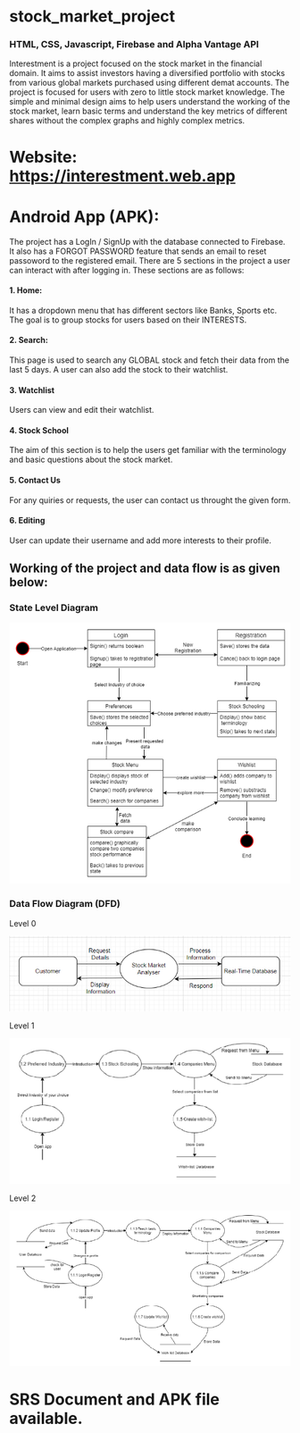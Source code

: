# stock_market_project

### HTML, CSS, Javascript, Firebase and Alpha Vantage API

Interestment is a project focused on the stock market in the financial domain. It aims to assist investors having a diversified portfolio with stocks from various global markets purchased using different demat accounts. The project is focused for users with zero to little stock market knowledge. The simple and minimal design aims to help users understand the working of the stock market, learn basic terms and understand the key metrics of different shares without the complex graphs and highly complex metrics.

# Website: https://interestment.web.app
# Android App (APK): 

The project has a LogIn / SignUp with the database connected to Firebase. It also has a FORGOT PASSWORD feature that sends an email to reset passoword to the registered email.
There are 5 sections in the project a user can interact with after logging in. These sections are as follows:

#### 1. Home: 
It has a dropdown menu that has different sectors like Banks, Sports etc. The goal is to group stocks for users based on their INTERESTS. 
#### 2. Search:
This page is used to search any GLOBAL stock and fetch their data from the last 5 days. A user can also add the stock to their watchlist.
#### 3. Watchlist
Users can view and edit their watchlist.
#### 4. Stock School
The aim of this section is to help the users get familiar with the terminology and basic questions about the stock market.
#### 5. Contact Us
For any quiries or requests, the user can contact us throught the given form.
#### 6. Editing
User can update their username and add more interests to their profile.

## Working of the project and data flow is as given below:

### State Level Diagram

![State Level Diagram](images/state_diagram.png)

### Data Flow Diagram (DFD)

Level 0

![DFD Level 0](images/dfd_lvl0.png)

Level 1

![DFD Level 1](images/dfd_lvl1.png)

Level 2

![DFD Level 2](images/dfd_lvl2.png)

# SRS Document and APK file available.
